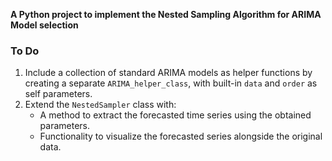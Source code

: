 **A Python project to implement the Nested Sampling Algorithm for ARIMA Model selection**

### To Do
1. Include a collection of standard ARIMA models as helper functions by creating a separate `ARIMA_helper_class`, with built-in `data` and `order` as self parameters.  
2. Extend the `NestedSampler` class with:
   - A method to extract the forecasted time series using the obtained parameters.
   - Functionality to visualize the forecasted series alongside the original data.
